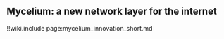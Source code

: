 
## Mycelium: a new network layer for the internet

!!wiki.include page:mycelium_innovation_short.md